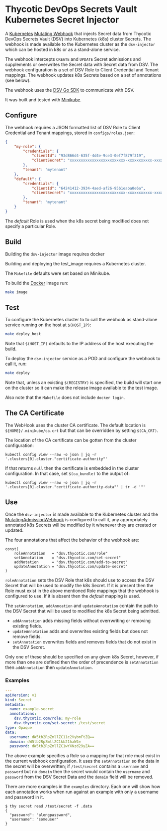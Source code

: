 # Thycotic DevOps Secrets Vault Kubernetes Secret Injector

A [Kubernetes](https://kubernetes.io/) [Mutating Webhook](https://kubernetes.io/docs/reference/access-authn-authz/extensible-admission-controllers/#admission-webhooks)
that injects Secret data from Thycotic DevOps Secrets Vault (DSV) into
Kubernetes (k8s) cluster Secrets. The webhook is made available to the
Kubernetes cluster as the `dsv-injector` which can be hosted in k8s or as a
stand-alone service.

The webhook intercepts `CREATE` and `UPDATE` Secret admissions and supplements
or overwrites the Secret data with Secret data from DSV. The webhook
configuration is a set of DSV Role to Client Credential and Tenant mappings.
The webhook updates k8s Secrets based on a set of annotations (see below).

The webhook uses the [DSV Go SDK](https://github.com/thycotic/dsv-sdk-go) to
communicate with DSV.

It was built and tested with [Minikube](https://minikube.sigs.k8s.io/).

## Configure

The webhook requires a JSON formatted list of DSV Role to Client Credential and
Tenant mappings, stored in `configs/roles.json`:

```json
{
    "my-role": {
        "credentials": {
            "clientId": "93d866d4-635f-4d4e-9ce3-0ef7f879f319",
            "clientSecret": "xxxxxxxxxxxxxxxxxxxxxxxxx-xxxxxxxxxxx-xxxxx"
        },
        "tenant": "mytenant"
    },
    "default": {
        "credentials": {
            "clientId": "64241412-3934-4aed-af26-95b1eaba0e6a",
            "clientSecret": "xxxxxxxxxxxxxxxxxxxxxxxxx-xxxxxxxxxxx-xxxxx"
        },
        "tenant": "mytenant"
    }
}
```

The _default_ Role is used when the k8s secret being modified does not
specify a particular Role.

## Build

Building the `dsv-injector` image requires docker

Building and deploying the test_image requires a Kubernetes cluster.

The `Makefile` defaults were set based on Minikube.

To build the [Docker](https://www.docker.com/) image run:

```sh
make image
```

## Test

To configure the Kubernetes cluster to to call the webhook as stand-alone
service running on the host at `$(HOST_IP)`:

```sh
make deploy_host
```

Note that `$(HOST_IP)` defaults to the IP address of the host executing the
build.

To deploy the `dsv-injector` service as a POD and configure the webhook to call
it, run:

```sh
make deploy
```

Note that, unless an existing `$(REGISTRY)` is specified, the build will start
one on the cluster so it can make the release image available to the test image.

Also note that the `Makefile` does not include `docker login`.

## The CA Certificate

The WebHook uses the cluster CA certificate. The default location is
`${HOME}/.minikube/ca.crt` but that can be overridden by setting `$(CA_CRT)`.

The location of the CA certificate can be gotten from the cluster configuration:

```shell
kubectl config view --raw -o json | jq -r '.clusters[0].cluster."certificate-authority"'
```

If that returns `null` then the certificate is embedded in the cluster configuration.
In that case, set `$(ca_bundle)` to the output of:

```shell
kubectl config view --raw -o json | jq -r '.clusters[0].cluster."certificate-authority-data"' | tr -d '"'
```

## Use

Once the `dsv-injector` is made available to the Kubernetes cluster and the
[MutatingAdmissionWebhook](https://kubernetes.io/docs/reference/access-authn-authz/admission-controllers/#mutatingadmissionwebhook) is configured to call it, any appropriately annotated k8s Secrets will
be modified by it whenever they are created or updated.

The four annotations that affect the behavior of the webhook are:

```golang
const(
    roleAnnotation   = "dsv.thycotic.com/role"
    setAnnotation    = "dsv.thycotic.com/set-secret"
    addNotation      = "dsv.thycotic.com/add-to-secret"
    updateAnnotation = "dsv.thycotic.com/update-secret"
)
```

`roleAnnotation` sets the DSV Role that k8s should use to access the DSV Secret
that will be used to modify the k8s Secret. If it is present then the Role
must exist in the above mentioned Role mappings that the webhook is configured
to use. If it is absent then the _default_ mapping is used.

The `setAnnotation`, `addAnnoation` and `updateAnnotation` contain the path to
the DSV Secret that will be used to modified the k8s Secret being admitted.

* `addAnnotation` adds missing fields without overrwriting or removing existing fields.
* `updateAnnotation` adds and overwrites existing fields but does not remove fields.
* `setAnnotation` overwrites fields and removes fields that do not exist in the DSV Secret.

Only one of these should be specified on any given k8s Secret, however, if more
than one are defined then the order of precendence is `setAnnotation` then
`addAnnotation` then `updateAnnotation`.

### Examples

```yaml
---
apiVersion: v1
kind: Secret
metadata:
  name: example-secret
  annotations:
    dsv.thycotic.com/role: my-role
    dsv.thycotic.com/set-secret: /test/secret
type: Opaque
data:
  username: dW5tb2RpZmllZC11c2VybmFtZQ==
  domain: dW5tb2RpZmllZC1kb21haW4=
  password: dW5tb2RpZmllZC1wYXNzd29yZA==
```

The above example specifies a Role so a mapping for that role must exist in the
current webhook configuration. It uses the `setAnnotation` so the data in the
secret will be overwritten; if `/test/secret` contains a `username` and
`password` but no `domain` then the secret would contain the `username` and
`password` from the DSV Secret Data and the `domain` field will be removed.

There are more examples in the `examples` directory. Each one will show
how each annotation works when run against an example with only a username and
password in it.

```shell
$ thy secret read /test/secret -f .data
{
  "password": "alongpassword",
  "username": "someuser"
}
```
